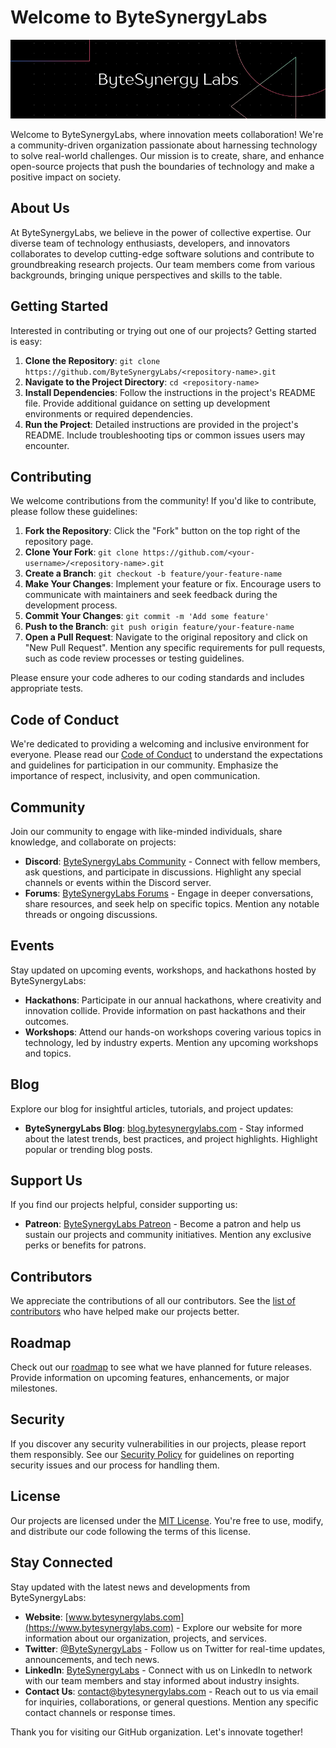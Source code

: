 # Welcome to ByteSynergyLabs

![Header](../blob/GithubCover.png)

Welcome to ByteSynergyLabs, where innovation meets collaboration! We're a community-driven organization passionate about harnessing technology to solve real-world challenges. Our mission is to create, share, and enhance open-source projects that push the boundaries of technology and make a positive impact on society.

## About Us

At ByteSynergyLabs, we believe in the power of collective expertise. Our diverse team of technology enthusiasts, developers, and innovators collaborates to develop cutting-edge software solutions and contribute to groundbreaking research projects. Our team members come from various backgrounds, bringing unique perspectives and skills to the table.


## Getting Started

Interested in contributing or trying out one of our projects? Getting started is easy:

1. **Clone the Repository**: `git clone https://github.com/ByteSynergyLabs/<repository-name>.git`
2. **Navigate to the Project Directory**: `cd <repository-name>`
3. **Install Dependencies**: Follow the instructions in the project's README file. Provide additional guidance on setting up development environments or required dependencies.
4. **Run the Project**: Detailed instructions are provided in the project's README. Include troubleshooting tips or common issues users may encounter.

## Contributing

We welcome contributions from the community! If you'd like to contribute, please follow these guidelines:

1. **Fork the Repository**: Click the "Fork" button on the top right of the repository page.
2. **Clone Your Fork**: `git clone https://github.com/<your-username>/<repository-name>.git`
3. **Create a Branch**: `git checkout -b feature/your-feature-name`
4. **Make Your Changes**: Implement your feature or fix. Encourage users to communicate with maintainers and seek feedback during the development process.
5. **Commit Your Changes**: `git commit -m 'Add some feature'`
6. **Push to the Branch**: `git push origin feature/your-feature-name`
7. **Open a Pull Request**: Navigate to the original repository and click on "New Pull Request". Mention any specific requirements for pull requests, such as code review processes or testing guidelines.

Please ensure your code adheres to our coding standards and includes appropriate tests.

## Code of Conduct

We're dedicated to providing a welcoming and inclusive environment for everyone. Please read our [Code of Conduct](CODE_OF_CONDUCT.md) to understand the expectations and guidelines for participation in our community. Emphasize the importance of respect, inclusivity, and open communication.

## Community

Join our community to engage with like-minded individuals, share knowledge, and collaborate on projects:

- **Discord**: [ByteSynergyLabs Community](https://discord.gg/bytesynergylabs) - Connect with fellow members, ask questions, and participate in discussions. Highlight any special channels or events within the Discord server.
- **Forums**: [ByteSynergyLabs Forums](https://forums.bytesynergylabs.com) - Engage in deeper conversations, share resources, and seek help on specific topics. Mention any notable threads or ongoing discussions.

## Events

Stay updated on upcoming events, workshops, and hackathons hosted by ByteSynergyLabs:

- **Hackathons**: Participate in our annual hackathons, where creativity and innovation collide. Provide information on past hackathons and their outcomes.
- **Workshops**: Attend our hands-on workshops covering various topics in technology, led by industry experts. Mention any upcoming workshops and topics.

## Blog

Explore our blog for insightful articles, tutorials, and project updates:

- **ByteSynergyLabs Blog**: [blog.bytesynergylabs.com](https://blog.bytesynergylabs.com) - Stay informed about the latest trends, best practices, and project highlights. Highlight popular or trending blog posts.

## Support Us

If you find our projects helpful, consider supporting us:

- **Patreon**: [ByteSynergyLabs Patreon](https://www.patreon.com/bytesynergylabs) - Become a patron and help us sustain our projects and community initiatives. Mention any exclusive perks or benefits for patrons.

## Contributors

We appreciate the contributions of all our contributors. See the [list of contributors](CONTRIBUTORS.md) who have helped make our projects better.

## Roadmap

Check out our [roadmap](ROADMAP.md) to see what we have planned for future releases. Provide information on upcoming features, enhancements, or major milestones.

## Security

If you discover any security vulnerabilities in our projects, please report them responsibly. See our [Security Policy](SECURITY.md) for guidelines on reporting security issues and our process for handling them.

## License

Our projects are licensed under the [MIT License](LICENSE.md). You're free to use, modify, and distribute our code following the terms of this license.

## Stay Connected

Stay updated with the latest news and developments from ByteSynergyLabs:

- **Website**: [www.bytesynergylabs.com](https://www.bytesynergylabs.com) - Explore our website for more information about our organization, projects, and services.
- **Twitter**: [@ByteSynergyLabs](https://twitter.com/ByteSynergyLabs) - Follow us on Twitter for real-time updates, announcements, and tech news.
- **LinkedIn**: [ByteSynergyLabs](https://www.linkedin.com/company/bytesynergylabs) - Connect with us on LinkedIn to network with our team members and stay informed about industry insights.
- **Contact Us**: [contact@bytesynergylabs.com](mailto:contact@bytesynergylabs.com) - Reach out to us via email for inquiries, collaborations, or general questions. Mention any specific contact channels or response times.

Thank you for visiting our GitHub organization. Let's innovate together!

